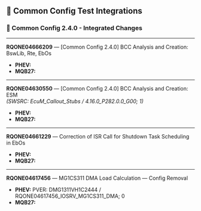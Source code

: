 ## 🧩 Common Config Test Integrations

### 📌 Common Config 2.4.0 - Integrated Changes

---

**RQONE04666209** — [Common Config 2.4.0] BCC Analysis and Creation: BswLib, Rte, EbOs  
- **PHEV:**  
- **MQB27:**  

---

**RQONE04630550** — [Common Config 2.4.0] BCC Analysis and Creation: ESM  
*(SWSRC: EcuM_Callout_Stubs / 4.16.0_P282.0.0_G00; 1)*  
- **PHEV:**  
- **MQB27:**  

---

**RQONE04661229** — Correction of ISR Call for Shutdown Task Scheduling in EbOs  
- **PHEV:**  
- **MQB27:**  

---

**RQONE04617456** — MG1CS311 DMA Load Calculation — Config Removal  
- **PHEV:** PVER: DMG1311VH1C2444 / RQONE04617456_IOSRV_MG1CS311_DMA; 0  
- **MQB27:**  